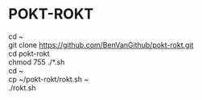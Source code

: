 # POKT-ROKT

cd ~  
git clone https://github.com/BenVanGithub/pokt-rokt.git  
cd pokt-rokt  
chmod 755 ./*.sh  
cd ~  
cp ~/pokt-rokt/rokt.sh ~  
./rokt.sh  

